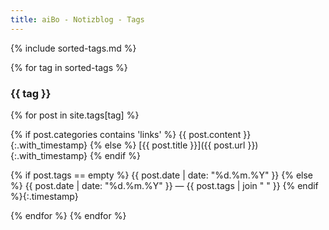 ```yaml
---
title: aiBo - Notizblog - Tags
---
```

{% include sorted-tags.md %}

{% for tag in sorted-tags %}
### {{ tag }}

{% for post in site.tags[tag] %}

{% if post.categories contains 'links' %}
{{ post.content }}{:.with_timestamp}
{% else %}
[{{ post.title }}]({{ post.url }})
{:.with_timestamp}
{% endif %}

{% if post.tags == empty %}
{{ post.date | date: "%d.%m.%Y" }}
{% else %}
{{ post.date | date: "%d.%m.%Y" }}  —  {{ post.tags | join " " }}
{% endif %}{:.timestamp}

{% endfor %}
{% endfor %}
